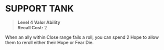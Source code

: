 # SUPPORT TANK

> **Level 4 Valor Ability**  
> **Recall Cost:** 2

When an ally within Close range fails a roll, you can spend 2 Hope to allow them to reroll either their Hope or Fear Die.
